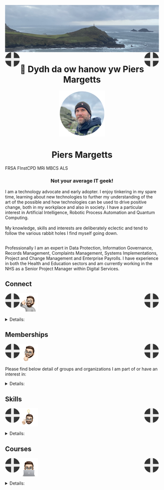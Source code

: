 <img align="center" src="/images/image.jpeg">
<img align="left" src="/images/Flag - St Piran.svg" width="48"><img align="right" src="/images/Flag - St Piran.svg" width="48"> <h1 align="center">👋 Dydh da ow hanow yw Piers Margetts</h1> 
<p align="center">
<img src="/images/PM Circle.png" width="150"></p>
<h1 align="center">Piers Margetts</h1>
  FRSA FInstCPD MRi MBCS ALS
<h3 align="center">Not your average IT geek!</h3>        
I am a technology advocate and early adopter. I enjoy tinkering in my spare time, learning about new technologies to further my understanding of the art of the possible and how technologies can be used to drive positive change, both in my workplace and also in society. I have a particular interest in Artificial Intelligence, Robotic Process Automation and Quantum Computing. <br><br>
My knowledge, skills and interests are deliberately eclectic and tend to follow the various rabbit holes I find myself going down. <br><br>

Professionally I am an expert in Data Protection, Information Governance, Records Management, Complaints Management, Systems Implementations, Project and Change Management and Enterprise Payrolls. I have experience in both the Health and Education sectors and am currently working in the NHS as a Senior Project Manager within Digital Services.

</p>


## Connect
<img align="left" src="/images/Flag - St Piran.svg" width="48"><img align="right" src="/images/Flag - St Piran.svg" width="48"> <img height="60" src="/images/connect-sticker.png">

<details>

<summary>Details:</summary>

</details>

## Memberships
<img align="left" src="/images/Flag - St Piran.svg" width="48"><img align="right" src="/images/Flag - St Piran.svg" width="48"> <img height="60" align="center" src="/images/thoughtful-sticker.png">

Please find below detail of groups and organizations I am part of or have an interest in:
<details>

<summary>Details:</summary>

[Royal Society of Arts](https://www.thersa.org/) (RSA)
<br>
[Royal Institution](https://www.rigb.org/) (Ri)
<br>
[Royal Society of Literature](https://rsliterature.org/) (RSL)
<br>
[Institute of Continuing Professional Development](https://www.cpdinstitute.org/) (iCPD)
<br>
[British Computer Society]( https://www.bcs.org/) (BCS)
<br>
[International Db2 Users Group](https://www.idug.org/home) (IDUG)
<br>
[Human Creator Alliance](https://humancreatoralliance.org/) (HCA)
<br>
[Cybernetics Society](https://cybsoc.org/)(CybS)
<br>
[Rexx Language Association](https://www.rexxla.org/) (RexxLA)
</details>

## Skills
<img align="left" src="/images/Flag - St Piran.svg" width="48"><img align="right" src="/images/Flag - St Piran.svg" width="48"> <img height="60" align="center" src="/images/ideas-sticker.png">

<details>

<summary>Details:</summary>

</details>


## Courses
<img align="left" src="/images/Flag - St Piran.svg" width="48"><img align="right" src="/images/Flag - St Piran.svg" width="48">
<img height="60" align="center" src="/images/skills-sticker.png">

<details>

<summary>Details:</summary>



### OpenLearn
To view my Open University OpenLearn profile and acheivements please click [here](https://www.open.edu/openlearn/profiles/zv599976)
<br>

### Credly Badges
To see all my Credly badges please click [here](https://www.credly.com/users/piers-margetts/badges)
<br>
<br>
My most recent badges:
<br>
<br>
<!--START_SECTION:badges-->
[![Introduction to the PL/I Programming Language](https://images.credly.com/size/110x110/images/c2f2afd2-672b-4bab-be9d-34250587a53a/Intro_20to_20the_20PL_20I_20Programming_20Language.png)](http://www.credly.com/badges/b03a43c5-2bce-493e-8d1a-26a47e0c6242 "Introduction to the PL/I Programming Language")
[![IMS System Programming: Database and Transaction Management](https://images.credly.com/size/110x110/images/9c763355-cf49-44b5-ba70-fcef86f09430/image.png)](http://www.credly.com/badges/4dd94716-cf9f-446e-87c0-06c0ebe58baf "IMS System Programming: Database and Transaction Management")
[![IMS Database Recovery Control (DBRC)](https://images.credly.com/size/110x110/images/6d8d1302-9500-4d0e-b54c-3003b0f7618c/image.png)](http://www.credly.com/badges/a5a620a2-bca6-4197-b59a-832d9a26d0a8 "IMS Database Recovery Control (DBRC)")
[![IBM Business Automation Workflow - Tech Jam](https://images.credly.com/size/110x110/images/c199e284-0374-4e69-a3c2-b6cba93e7d9b/image.png)](http://www.credly.com/badges/898bf2b5-be44-47a0-a21f-d5836ffe9440 "IBM Business Automation Workflow - Tech Jam")
[![Automatic Binary Optimizer for z/OS Essentials V2](https://images.credly.com/size/110x110/images/31d5e977-0664-47a4-a21e-11b7f2f10b1f/image.png)](http://www.credly.com/badges/8303e554-4022-4630-bce0-04188f53b567 "Automatic Binary Optimizer for z/OS Essentials V2")
[![IBM Automation Document Processing Tech Jam](https://images.credly.com/size/110x110/images/40f6086c-637f-4aee-929e-021acfc0736a/image.png)](http://www.credly.com/badges/6d851be2-6c97-49b5-ad78-6b2b9d1e6ffb "IBM Automation Document Processing Tech Jam")
[![Attack Flows v2: How to Model and Sequence Attacks](https://images.credly.com/size/110x110/images/7c65e33e-e4f7-41cf-bb2d-04372b4d5a17/image.png)](http://www.credly.com/badges/5c389c79-0d1f-4f1a-8ca7-2f2d33513e9b "Attack Flows v2: How to Model and Sequence Attacks")
[![Technical Introduction to Cybersecurity 1.0](https://images.credly.com/size/110x110/images/38484a57-5b41-4411-aaf3-63030da63993/image.png)](http://www.credly.com/badges/f98a6eed-915b-46e9-a1b3-f47961410094 "Technical Introduction to Cybersecurity 1.0")
[![IBM Robotic Process Automation - Tech Jam](https://images.credly.com/size/110x110/images/20c3af2c-2f43-48b4-9a6c-b33db1401032/image.png)](http://www.credly.com/badges/4b069f6c-fae2-4b0a-8f07-e79ae39522a1 "IBM Robotic Process Automation - Tech Jam")
[![Data Science for Business - Level 2](https://images.credly.com/size/110x110/images/fcfe3eb4-19f2-47f5-af31-1f33b659d6ed/Data_Sci_Business_Level_2_-_CC_-_2019.png)](http://www.credly.com/badges/c813f898-e956-4fb8-b7e5-c344282ffcbd "Data Science for Business - Level 2")
[![Introduction to the Threat Landscape 2.0](https://images.credly.com/size/110x110/images/083854d8-3a8f-465c-b414-19507f9703d9/image.png)](http://www.credly.com/badges/1fce3337-b111-42ac-b01b-d6bcccdee9d7 "Introduction to the Threat Landscape 2.0")
[![Getting Started in Cybersecurity 2.0](https://images.credly.com/size/110x110/images/39641a02-c97f-40d0-8773-d3a475954e9e/image.png)](http://www.credly.com/badges/04fb5ae3-f322-402a-a38f-f4b5de97bd6f "Getting Started in Cybersecurity 2.0")
[![Proofpoint Certified Identity Threat Specialist 2023](https://images.credly.com/size/110x110/images/ae3eebcf-3706-41eb-b4ea-df4edb489853/image.png)](http://www.credly.com/badges/d4a25dec-a1eb-4f0f-ad11-966ef22f09ac "Proofpoint Certified Identity Threat Specialist 2023")
[![MRO Inventory Optimization Technical Essentials](https://images.credly.com/size/110x110/images/c2eecfad-352d-4904-97c1-70da516aec59/MRO_20Inventory_20Optimization_20Technical_20Essentials.png)](http://www.credly.com/badges/7fb23a05-f8b6-4da0-b75d-0cbe25140dde "MRO Inventory Optimization Technical Essentials")
[![IMS Shared Queues](https://images.credly.com/size/110x110/images/13011da4-e45d-42f9-a53a-17d1c00b183c/image.png)](http://www.credly.com/badges/13839bfe-6159-40af-aba0-104206e2c07b "IMS Shared Queues")
[![Applied Data Science with R - Level 2](https://images.credly.com/size/110x110/images/22c81aed-7c41-4043-ad1e-119c73a44f54/Applied_Data_Science_with_R.png)](http://www.credly.com/badges/bfe3f162-d400-4c94-87f3-3cbb53bb01f1 "Applied Data Science with R - Level 2")
[![IBM Planning Analytics V2.0.x Administration](https://images.credly.com/size/110x110/images/c97de336-1097-4061-86e9-381a0f8f51e6/image.png)](http://www.credly.com/badges/b04a2b2f-b9a2-4f34-8509-b1a409922e94 "IBM Planning Analytics V2.0.x Administration")
[![Practical Introduction to Quantum-Safe Cryptography](https://images.credly.com/size/110x110/images/53629652-f0f2-4bc8-abfd-444c366d3cf6/image.png)](http://www.credly.com/badges/3e0584fd-a77d-4736-8409-3f94ccc0f583 "Practical Introduction to Quantum-Safe Cryptography")
[![Basics of Quantum Information](https://images.credly.com/size/110x110/images/60cbe993-f35f-4b98-b7f6-8cd51233fe2a/image.png)](http://www.credly.com/badges/079fcacb-e855-441e-8fa4-ad9550ba5651 "Basics of Quantum Information")
[![IMS Transaction Manager Application Programming](https://images.credly.com/size/110x110/images/b62a2ded-ae52-4402-98b6-6ee90c461a0b/image.png)](http://www.credly.com/badges/9496d837-7da1-4911-bfe7-fdbb28e52762 "IMS Transaction Manager Application Programming")
[![IMS Database Fundamentals](https://images.credly.com/size/110x110/images/368c064b-04f2-430f-8048-907a268d918e/image.png)](http://www.credly.com/badges/25cd8f77-d3cb-4fb6-b4a2-a6edac82925e "IMS Database Fundamentals")
[![IMS Fundamentals](https://images.credly.com/size/110x110/images/30922a3d-fc08-4507-bf70-e62a082e05e8/image.png)](http://www.credly.com/badges/8de45e8d-1dd8-4d07-8817-64683704afcb "IMS Fundamentals")
[![IMS Transaction Manager Performance Analysis](https://images.credly.com/size/110x110/images/3fa3eb54-9109-490a-abd9-c547245f70f9/image.png)](http://www.credly.com/badges/e850e479-0763-4a75-8dc3-1797059746e5 "IMS Transaction Manager Performance Analysis")
[![IMS Database Repair](https://images.credly.com/size/110x110/images/2420ee88-a870-47dd-9eb8-85c91f340351/image.png)](http://www.credly.com/badges/399b7ead-0fc6-452a-b9d8-b73ba403644b "IMS Database Repair")
[![Pen Testing, Incident Response & Forensics](https://images.credly.com/size/110x110/images/35524493-9a51-48d0-941c-f40e1452661b/image.png)](http://www.credly.com/badges/1f10da37-7fc0-47a4-95a4-4a4669fd19fa "Pen Testing, Incident Response & Forensics")
[![LFD137: Open Source Contribution in Finance](https://images.credly.com/size/110x110/images/9c49bb20-022e-4f2d-aa51-50be62e05745/image.png)](http://www.credly.com/badges/f3b75827-05f8-40f5-92b3-e440678eb349 "LFD137: Open Source Contribution in Finance")
[![LFC111: Open Source Technical Documentation Essentials](https://images.credly.com/size/110x110/images/2716319d-5a73-4d79-b1ae-6fa1b3d1c9db/image.png)](http://www.credly.com/badges/04151014-fefd-4443-9a78-1f46d6df32bf "LFC111: Open Source Technical Documentation Essentials")
[![LFC112: Creating Effective Documentation for Developers](https://images.credly.com/size/110x110/images/bd988b9c-2bfa-4cd8-9216-d0f86bf4560a/image.png)](http://www.credly.com/badges/03d99270-45cd-4f09-ab4f-73e19e281fd8 "LFC112: Creating Effective Documentation for Developers")
[![Cloud Pak for AIOps 4 Administrator](https://images.credly.com/size/110x110/images/8ca1aaff-fe2c-4e04-a49a-fb9aea5c5cb8/image.png)](http://www.credly.com/badges/1b9666c3-5ae6-4faf-be03-bbf05547c574 "Cloud Pak for AIOps 4 Administrator")
[![IBM Cloud Security Engineer Essentials](https://images.credly.com/size/110x110/images/859227a3-9523-4773-9888-1ba03d70095b/image.png)](http://www.credly.com/badges/44ee60af-644c-4e64-9c85-cebaf13148ef "IBM Cloud Security Engineer Essentials")
[![IBM Z DevOps Testing Fundamentals](https://images.credly.com/size/110x110/images/33d81b89-a936-4497-a3de-adb263d8415d/image.png)](http://www.credly.com/badges/886798bf-d99c-4f32-accb-6f1612b91111 "IBM Z DevOps Testing Fundamentals")
[![z/OS REXX Programming](https://images.credly.com/size/110x110/images/e14dc92e-c7c7-45b9-b669-88754a7b871a/z-OS_REXX_Programming.png)](http://www.credly.com/badges/1638c416-6fdc-44b6-97de-8ac66b9f57e9 "z/OS REXX Programming")
[![MaaS360 Architect](https://images.credly.com/size/110x110/images/28970632-0267-4f20-a8f0-9a4d2b80b44b/image.png)](http://www.credly.com/badges/4d175f79-b545-4424-9d23-88d9675ed4cf "MaaS360 Architect")
[![MaaS360 Help Desk Role](https://images.credly.com/size/110x110/images/dc77e098-f4c1-46dc-9459-fc81e7d984a4/image.png)](http://www.credly.com/badges/8529b243-7e5b-4887-a0f3-5c20778c277c "MaaS360 Help Desk Role")
[![Dependency Based Build Fundamentals](https://images.credly.com/size/110x110/images/921828f1-1f35-4c50-a87c-23ef3598e31f/image.png)](http://www.credly.com/badges/938f8e67-f039-4b38-a6da-ee90ebce8705 "Dependency Based Build Fundamentals")
[![Cyber Security and InfoSec](https://images.credly.com/size/110x110/images/a8666f76-5c61-48a3-9a23-c555695e5389/image.png)](http://www.credly.com/badges/584c9f09-78fc-468b-a4ce-f51828f959c2 "Cyber Security and InfoSec")
[![Cybersecurity Threat Intelligence](https://images.credly.com/size/110x110/images/45c20fa0-a403-4a56-9792-1aeecc84c9cf/image.png)](http://www.credly.com/badges/164be9c0-dd2c-49ea-9a36-9af3cf7df12d "Cybersecurity Threat Intelligence")
[![IBM Aspera High-Speed Transfer Server Administration](https://images.credly.com/size/110x110/images/7558313c-3f06-4659-8b70-048fae041271/image.png)](http://www.credly.com/badges/1d9b971a-bad1-4966-8312-e63855ab20ab "IBM Aspera High-Speed Transfer Server Administration")
[![IBM Process Mining - Tech Jam](https://images.credly.com/size/110x110/images/cfe78fea-35c0-4078-8fe6-89ac6a9e1dff/image.png)](http://www.credly.com/badges/b866c67b-352e-4388-aed7-d01fb7c5c956 "IBM Process Mining - Tech Jam")
[![Deploying Containerized Applications on IBM Power](https://images.credly.com/size/110x110/images/197666fb-b290-4065-bf42-254550863f9b/image.png)](http://www.credly.com/badges/982a3e6f-e318-4394-af29-b6090b545e2d "Deploying Containerized Applications on IBM Power")
[![IBM QRadar SIEM Foundation](https://images.credly.com/size/110x110/images/066da2d7-4808-4f43-a1b9-f32f13872084/image.png)](http://www.credly.com/badges/3db0b666-ebae-434f-abc3-cdbba5989a33 "IBM QRadar SIEM Foundation")
[![IBM Guardium Foundations](https://images.credly.com/size/110x110/images/9da13c77-c2f3-4d43-a0ab-768e08f8bf86/image.png)](http://www.credly.com/badges/c034bf7b-1600-4114-b2df-f30c2b17ca9a "IBM Guardium Foundations")
[![Turbonomic Cloud Practitioner 8](https://images.credly.com/size/110x110/images/95d18f1d-e21a-4fe9-9410-c1ce26afc3b2/image.png)](http://www.credly.com/badges/3bbdb718-e901-49b4-bb9d-aacda19a9e12 "Turbonomic Cloud Practitioner 8")
[![Cloud Pak for AIOps 4 Associate](https://images.credly.com/size/110x110/images/92ad5c47-ce4c-4cf0-98db-e71d06d7daf6/image.png)](http://www.credly.com/badges/3b561bc4-1a0e-46d4-8db6-a87eaa9e7eb7 "Cloud Pak for AIOps 4 Associate")
[![Agentless Threat Emulation with AttackIQ Flex](https://images.credly.com/size/110x110/images/c2005241-a449-4110-a5b5-2aed979ad18d/image.png)](http://www.credly.com/badges/03c4ea5a-862a-4fd5-bf1e-ac737e5dbd0d "Agentless Threat Emulation with AttackIQ Flex")
[![Foundations of Operationalizing MITRE ATT&CK v13](https://images.credly.com/size/110x110/images/bbed017a-ab77-4681-9079-b335d51b083e/image.png)](http://www.credly.com/badges/958629ee-8319-41d1-b324-bd35bf165393 "Foundations of Operationalizing MITRE ATT&CK v13")
[![Unlocking the Power of CTI Blueprints](https://images.credly.com/size/110x110/images/5bd21797-0e09-4df4-9b89-5d4f83ad0aac/image.png)](http://www.credly.com/badges/c5e3d29e-46b7-443b-8f96-f8fc6f9c0736 "Unlocking the Power of CTI Blueprints")
[![Secure Digital Transformation - Best Practices and Strategies](https://images.credly.com/size/110x110/images/eb4e49fc-4246-45bb-95dc-4bd55224f0da/image.png)](http://www.credly.com/badges/f03c02d0-6779-47e4-84ec-df21d8d86a08 "Secure Digital Transformation - Best Practices and Strategies")
<!--END_SECTION:badges-->
</details>
